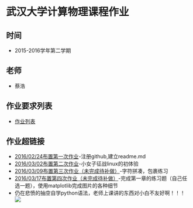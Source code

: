 # 武汉大学计算物理课程作业

## 时间
- 2015-2016学年第二学期

## 老师
- 蔡浩

## 作业要求列表
- [作业列表](https://github.com/caihao/computational_physics_whu/blob/master/Exercises.md)

## 作业超链接
- [2016/02/24布置第一次作业](https://github.com/DesertSunset/computationalphysics_N2013301020088/blob/master/README.md)-注册github,建立readme.md
- [2016/03/02布置第二次作业](https://github.com/DesertSunset/computationalphysics_N2013301020088/blob/master/TheSecondHomework.md)-小女子征战linux的初体验
- [2016/03/09布置第三次作业（未完成待补做）]()-字符拼凑，包裹练习
- [2016/03/17布置第四次作业（未完成待补做）]()-完成第一章的练习题（自己任选一题），使用matplotlib完成图片的各种细节
- 仍在悲愤的抽空自学python语法，老师上课讲的东西对小白不友好啊！！！![](http://i.imgur.com/a2JKZMM.jpg)



